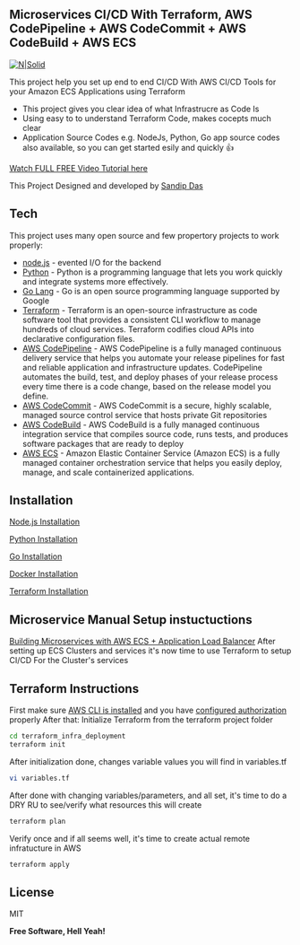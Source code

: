 
## Microservices CI/CD With Terraform, AWS CodePipeline + AWS CodeCommit + AWS CodeBuild + AWS ECS

[![N|Solid](https://learn.sandipdas.in/wp-content/uploads/sites/2/2021/08/Untitled-design-2.png)](https://learn.sandipdas.in/)

This project help you set up end to end CI/CD With AWS CI/CD Tools for your Amazon ECS Applications using Terraform

- This project gives you clear idea of what Infrastrucre as Code Is
- Using easy to to understand Terraform Code, makes cocepts much clear
- Application Source Codes e.g. NodeJs, Python, Go app source codes also available, so you can get started esily and quickly 👍

[Watch FULL FREE Video Tutorial here](https://www.youtube.com/watch?v=CjjSBWMwOzA)

 [Sandip Das]: <https://www.linkedin.com/in/sandip-das-developer>
This Project Designed and developed by [Sandip Das]

## Tech

This project uses many open source and few propertory projects to work properly:

- [node.js](https://nodejs.org/en/about/) - evented I/O for the backend
- [Python](https://www.python.org/) - Python is a programming language that lets you work quickly
and integrate systems more effectively.
- [Go Lang](https://go.dev/) - Go is an open source programming language supported by Google
- [Terraform](https://www.terraform.io/) - Terraform is an open-source infrastructure as code software tool that provides a consistent CLI workflow to manage hundreds of cloud services. Terraform codifies cloud APIs into declarative configuration files.
- [AWS CodePipeline](https://aws.amazon.com/codepipeline/) - AWS CodePipeline is a fully managed continuous delivery service that helps you automate your release pipelines for fast and reliable application and infrastructure updates. CodePipeline automates the build, test, and deploy phases of your release process every time there is a code change, based on the release model you define.
- [AWS CodeCommit](https://aws.amazon.com/codecommit/) - AWS CodeCommit is a secure, highly scalable, managed source control service that hosts private Git repositories
- [AWS CodeBuild](https://aws.amazon.com/codebuild/) - AWS CodeBuild is a fully managed continuous integration service that compiles source code, runs tests, and produces software packages that are ready to deploy
- [AWS ECS](https://aws.amazon.com/ecs/?whats-new-cards.sort-by=item.additionalFields.postDateTime&whats-new-cards.sort-order=desc&ecs-blogs.sort-by=item.additionalFields.createdDate&ecs-blogs.sort-order=desc) - Amazon Elastic Container Service (Amazon ECS) is a fully managed container orchestration service that helps you easily deploy, manage, and scale containerized applications.

## Installation

[Node.js Installation](https://nodejs.org/en/download/) 

[Python Installation](https://www.python.org/downloads/)

[Go Installation](https://golang.org/doc/install)

[Docker Installation](https://docs.docker.com/engine/install/)

[Terraform Installation](https://learn.hashicorp.com/tutorials/terraform/install-cli)


## Microservice Manual Setup instuctuctions

[Building Microservices with AWS ECS + Application Load Balancer](https://www.youtube.com/watch?v=3Kr_455zMk4)
After setting up ECS Clusters and services it's now time to use Terraform to setup CI/CD For the Cluster's services

## Terraform Instructions

First make sure [AWS CLI is installed](https://docs.aws.amazon.com/cli/latest/userguide/cli-chap-install.html) and you have [configured authorization](https://docs.aws.amazon.com/cli/latest/userguide/cli-chap-configure.html) properly
After that:
Initialize Terraform from the terraform project folder

```sh
cd terraform_infra_deployment
terraform init
```

After initialization done, changes variable values you will find in variables.tf

```sh
vi variables.tf
```

After done with changing variables/parameters, and all set, it's time to do a DRY RU to see/verify what resources this will create

```sh
terraform plan
```

Verify once and if all seems well, it's time to create actual remote infratucture in AWS

```sh
terraform apply
```

## License

MIT

**Free Software, Hell Yeah!**

